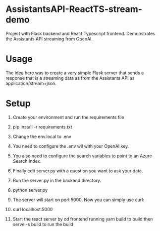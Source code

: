 # AssistantsAPI-ReactTS-stream-demo
Project with Flask backend and React Typescript frontend.  Demonstrates the Assistants API streaming from OpenAI.

# Usage
The idea here was to create a very simple Flask server that sends a response that is a streaming data as from the Assistants API as application/stream+json.

# Setup
1.  Create your environment and run the requirements file

2.  pip install -r requirements.txt

3.  Change the env.local to .env

4.  You need to configure the .env wil with your OpenAI key.  

5.  You also need to configure the search variables to point to an Azure Search Index.

6.  Finally edit server.py with a question you want to ask your data.

7.  Run the server.py in the backend directory.

8.  python server.py

9.  The server will start on port 5000.  Now you can simply use curl:

10.  curl localhost:5000

11. Start the react server by cd frontend running yarn build to build then serve -s build to run the build

